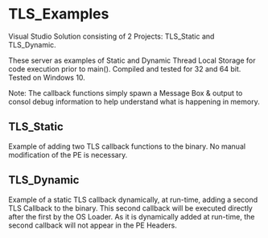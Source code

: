 # TLS_Examples
Visual Studio Solution consisting of 2 Projects: TLS_Static and TLS_Dynamic.

These server as examples of Static and Dynamic Thread Local Storage for code execution prior to main(). Compiled and tested for 32 and 64 bit. Tested on Windows 10.

Note: The callback functions simply spawn a Message Box & output to consol debug information to help understand what is happening in memory.

## TLS_Static
Example of adding two TLS callback functions to the binary. No manual modification of the PE is necessary.

## TLS_Dynamic
Example of a static TLS callback dynamically, at run-time, adding a second TLS Callback to the binary. This second callback will be executed directly after the first by the OS Loader. As it is dynamically added at run-time, the second callback will not appear in the PE Headers.
